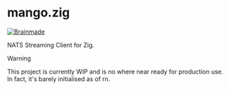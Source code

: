 # mango.zig

[![Brainmade](https://brainmade.org/black-logo.svg)](https://brainmade.org)

NATS Streaming Client for Zig.

> [!WARNING]
> This project is currently WIP and is no where near ready for production use.
> In fact, it's barely initialised as of rn.

